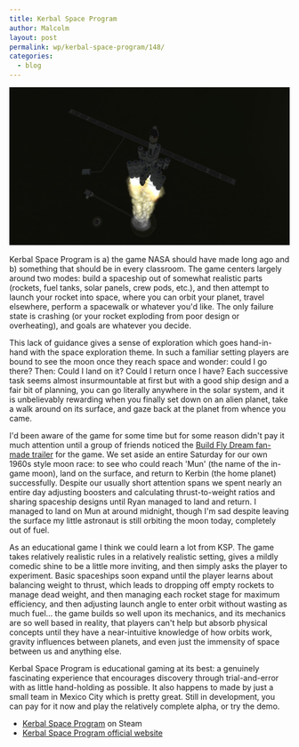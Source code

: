 ```yaml
---
title: Kerbal Space Program
author: Malcolm
layout: post
permalink: wp/kerbal-space-program/148/
categories:
  - blog
---
```

![I went to the moon on this rocket!](/assets/913893_790414143574_1703587575_o1.jpg)

Kerbal Space Program is a) the game NASA should have made long ago and b) something that should be in every classroom. The game centers largely around two modes: build a spaceship out of somewhat realistic parts (rockets, fuel tanks, solar panels, crew pods, etc.), and then attempt to launch your rocket into space, where you can orbit your planet, travel elsewhere, perform a spacewalk or whatever you'd like. The only failure state is crashing (or your rocket exploding from poor design or overheating), and goals are whatever you decide.

This lack of guidance gives a sense of exploration which goes hand-in-hand with the space exploration theme. In such a familiar setting players are bound to see the moon once they reach space and wonder: could I go there? Then: Could I land on it? Could I return once I have? Each successive task seems almost insurmountable at first but with a good ship design and a fair bit of planning, you can go literally anywhere in the solar system, and it is unbelievably rewarding when you finally set down on an alien planet, take a walk around on its surface, and gaze back at the planet from whence you came.

I'd been aware of the game for some time but for some reason didn't pay it much attention until a group of friends noticed the [Build Fly Dream fan-made trailer][1] for the game. We set aside an entire Saturday for our own 1960s style moon race: to see who could reach 'Mun' (the name of the in-game moon), land on the surface, and return to Kerbin (the home planet) successfully. Despite our usually short attention spans we spent nearly an entire day adjusting boosters and calculating thrust-to-weight ratios and sharing spaceship designs until Ryan managed to land and return. I managed to land on Mun at around midnight, though I'm sad despite leaving the surface my little astronaut is still orbiting the moon today, completely out of fuel.

As an educational game I think we could learn a lot from KSP. The game takes relatively realistic rules in a relatively realistic setting, gives a mildly comedic shine to be a little more inviting, and then simply asks the player to experiment. Basic spaceships soon expand until the player learns about balancing weight to thrust, which leads to dropping off empty rockets to manage dead weight, and then managing each rocket stage for maximum efficiency, and then adjusting launch angle to enter orbit without wasting as much fuel... the game builds so well upon its mechanics, and its mechanics are so well based in reality, that players can't help but absorb physical concepts until they have a near-intuitive knowledge of how orbits work, gravity influences between planets, and even just the immensity of space between us and anything else.

Kerbal Space Program is educational gaming at its best: a genuinely fascinating experience that encourages discovery through trial-and-error with as little hand-holding as possible. It also happens to made by just a small team in Mexico City which is pretty great. Still in development, you can pay for it now and play the relatively complete alpha, or try the demo.

  * [Kerbal Space Program][3] on Steam
  * [Kerbal Space Program official website][2]

 [1]: http://www.youtube.com/watch?v=RkDOOsGg-9I
 [2]: https://kerbalspaceprogram.com/
 [3]: http://store.steampowered.com/app/220200/